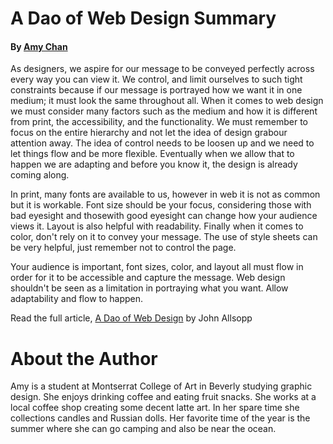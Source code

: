 # A Dao of Web Design Summary

#### By [Amy Chan](https://github.com/amyc514/Ebb-and-Flow/blob/master/img/hero-image-amy-chan.png)

As designers, we aspire for our message to be conveyed perfectly across every way you can view it. We control, and limit ourselves to such tight constraints because if our message is portrayed how we want it in one medium; it must look the 
same throughout all. When it comes to web design we must consider many factors such as the medium and how it is different 
from print, the accessibility, and the functionality. We must remember to focus on the entire hierarchy and not let the 
idea of design grabour attention away. The idea of control needs to be loosen up and we need to let things flow and be more flexible. Eventually when we allow that to happen we are adapting and before you know it, the design is already coming along. 

In print, many fonts are available to us, however in web it is not as common but it is workable. Font size should be your focus, considering those with bad eyesight and thosewith good eyesight can change how your audience views it. Layout is also helpful with readability. Finally when it comes to color, don't rely on it to convey your message. The use of style sheets can be very helpful, just remember not to control the page.

Your audience is important, font sizes, color, and layout all must flow in order for it to be accessible and capture the message. Web design shouldn't be seen as a limitation in portraying what you want. Allow adaptability and flow to happen. 

Read the full article, 
[A Dao of Web Design](https://alistapart.com/article/dao) by John Allsopp

# About the Author

Amy is a student at Montserrat College of Art in Beverly studying graphic design. She enjoys drinking coffee and eating fruit snacks. She works at a local coffee shop creating some decent latte art. In her spare time she collections candles and Russian dolls. Her favorite time of the year is the summer where she can go camping and also be near the ocean. 
